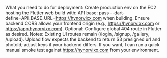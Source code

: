 What you need to do for deployment:
Create production env on the EC2 hosting the Flutter web build with:
API base: pass --dart-define=API_BASE_URL=https://hynorvixx.com when building.
Ensure backend CORS allows your frontend origin (e.g., https://hynorvixx.com or https://app.hynorvixx.com).
Optional: Configure global 404 route in Flutter as desired.
Notes:
Existing UI routes remain (/login, /signup, /gallery, /upload).
Upload flow expects the backend to return S3 presigned url and photoId; adjust keys if your backend differs.
If you want, I can run a quick manual smoke test against https://hynorvixx.com from your environment.
